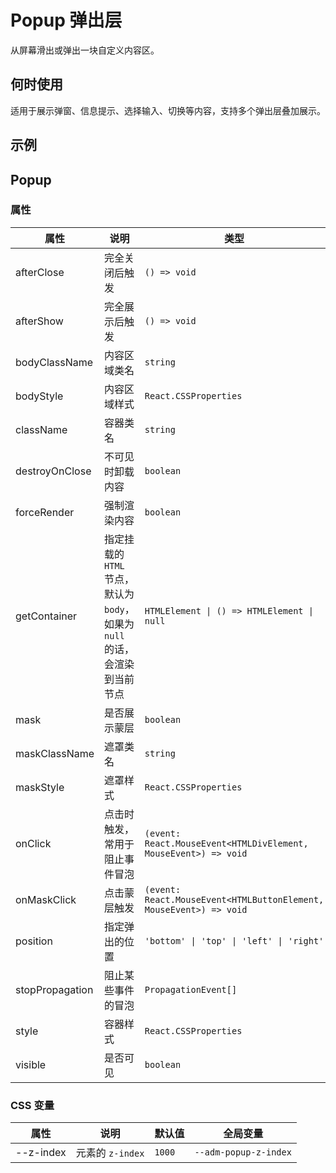 # Popup 弹出层

从屏幕滑出或弹出一块自定义内容区。

## 何时使用

适用于展示弹窗、信息提示、选择输入、切换等内容，支持多个弹出层叠加展示。

## 示例

<code src="./demos/demo1.tsx"></code>

<code src="./demos/demo2.tsx"></code>

## Popup

### 属性

| 属性            | 说明                                                                        | 类型                                                               | 默认值          |
| --------------- | --------------------------------------------------------------------------- | ------------------------------------------------------------------ | --------------- |
| afterClose      | 完全关闭后触发                                                              | `() => void`                                                       | -               |
| afterShow       | 完全展示后触发                                                              | `() => void`                                                       | -               |
| bodyClassName   | 内容区域类名                                                                | `string`                                                           | -               |
| bodyStyle       | 内容区域样式                                                                | `React.CSSProperties`                                              | -               |
| className       | 容器类名                                                                    | `string`                                                           | -               |
| destroyOnClose  | 不可见时卸载内容                                                            | `boolean`                                                          | `false`         |
| forceRender     | 强制渲染内容                                                                | `boolean`                                                          | `false`         |
| getContainer    | 指定挂载的 `HTML` 节点，默认为 `body`，如果为 `null` 的话，会渲染到当前节点 | `HTMLElement \| () => HTMLElement \| null`                         | `document.body` |
| mask            | 是否展示蒙层                                                                | `boolean`                                                          | `true`          |
| maskClassName   | 遮罩类名                                                                    | `string`                                                           | -               |
| maskStyle       | 遮罩样式                                                                    | `React.CSSProperties`                                              | -               |
| onClick         | 点击时触发，常用于阻止事件冒泡                                              | `(event: React.MouseEvent<HTMLDivElement, MouseEvent>) => void`    | -               |
| onMaskClick     | 点击蒙层触发                                                                | `(event: React.MouseEvent<HTMLButtonElement, MouseEvent>) => void` | -               |
| position        | 指定弹出的位置                                                              | `'bottom' \| 'top' \| 'left' \| 'right'`                           | `'bottom'`      |
| stopPropagation | 阻止某些事件的冒泡                                                          | `PropagationEvent[]`                                               | `['click']`     |
| style           | 容器样式                                                                    | `React.CSSProperties`                                              | -               |
| visible         | 是否可见                                                                    | `boolean`                                                          | `false`         |

### CSS 变量

| 属性      | 说明             | 默认值 | 全局变量              |
| --------- | ---------------- | ------ | --------------------- |
| --z-index | 元素的 `z-index` | `1000` | `--adm-popup-z-index` |
